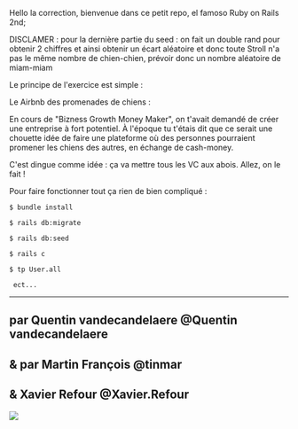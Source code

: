 Hello la correction, bienvenue dans ce petit repo, el famoso Ruby on Rails 2nd;

DISCLAMER : pour la dernière partie du seed : on fait un double rand pour obtenir 2 chiffres et ainsi obtenir un écart aléatoire et donc toute Stroll n'a pas le même nombre de chien-chien, prévoir donc un nombre aléatoire de miam-miam

Le principe de l'exercice est simple :

Le Airbnb des promenades de chiens :

En cours de "Bizness Growth Money Maker", on t'avait demandé de créer une entreprise à fort potentiel.
À l'époque tu t'étais dit que ce serait une chouette idée de faire une plateforme où des personnes pourraient promener les chiens des autres, en échange de cash-money.

C'est dingue comme idée : ça va mettre tous les VC aux abois. Allez, on le fait !


Pour faire fonctionner tout ça rien de bien compliqué : 
~~~~~~~~~~~~~~~~~~~~
$ bundle install

$ rails db:migrate

$ rails db:seed

$ rails c

$ tp User.all

 ect...
~~~~~~~~~~~~~~~~~~~~
------

par Quentin vandecandelaere @Quentin vandecandelaere 
------

&
par Martin François @tinmar
------

&
Xavier Refour @Xavier.Refour
------

![](https://img.buzzfeed.com/buzzfeed-static/static/2013-12/enhanced/webdr07/3/12/anigif_enhanced-buzz-13755-1386090601-21.gif)
